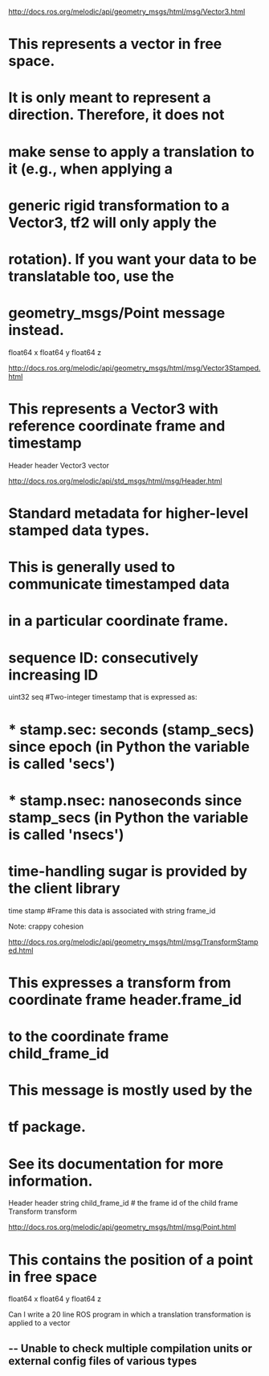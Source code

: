 http://docs.ros.org/melodic/api/geometry_msgs/html/msg/Vector3.html

# This represents a vector in free space. 
# It is only meant to represent a direction. Therefore, it does not
# make sense to apply a translation to it (e.g., when applying a 
# generic rigid transformation to a Vector3, tf2 will only apply the
# rotation). If you want your data to be translatable too, use the
# geometry_msgs/Point message instead.

float64 x
float64 y
float64 z

http://docs.ros.org/melodic/api/geometry_msgs/html/msg/Vector3Stamped.html

# This represents a Vector3 with reference coordinate frame and timestamp
Header header
Vector3 vector


http://docs.ros.org/melodic/api/std_msgs/html/msg/Header.html

# Standard metadata for higher-level stamped data types.
# This is generally used to communicate timestamped data 
# in a particular coordinate frame.
# 
# sequence ID: consecutively increasing ID 
uint32 seq
#Two-integer timestamp that is expressed as:
# * stamp.sec: seconds (stamp_secs) since epoch (in Python the variable is called 'secs')
# * stamp.nsec: nanoseconds since stamp_secs (in Python the variable is called 'nsecs')
# time-handling sugar is provided by the client library
time stamp
#Frame this data is associated with
string frame_id

Note: crappy cohesion

http://docs.ros.org/melodic/api/geometry_msgs/html/msg/TransformStamped.html

# This expresses a transform from coordinate frame header.frame_id
# to the coordinate frame child_frame_id
#
# This message is mostly used by the 
# tf package. 
# See its documentation for more information.

Header header
string child_frame_id # the frame id of the child frame
Transform transform

http://docs.ros.org/melodic/api/geometry_msgs/html/msg/Point.html

# This contains the position of a point in free space
float64 x
float64 y
float64 z

Can I write a 20 line ROS program in which a translation transformation is applied to a vector



--
Unable to check multiple compilation units or external config files of various types
--
